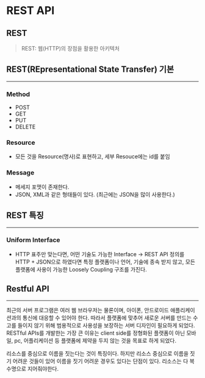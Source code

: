 # REST API

## REST

> REST: 웹(HTTP)의 장점을 활용한 아키텍처

## REST(REpresentational State Transfer) 기본

---

### Method

- POST
- GET
- PUT
- DELETE

### Resource

- 모든 것을 Resource(명사)로 표현하고, 세부 Resouce에는 id를 붙임

### Message

- 메세지 포맷이 존재한다.
- JSON, XML과 같은 형태들이 있다. (최근에는 JSON을 많이 사용한다.)

## REST 특징

---

### Uniform Interface

- HTTP 표주만 맞는다면, 어떤 기술도 가능한 Interface
  -> REST API 정의를 HTTP + JSON으로 하였다면 특정 플랫폼이나 언어, 기술에 종속 받지 않고, 모든 플랫폼에 사용이 가능한 Loosely Coupling 구조를 가진다.

## Restful API

---

최근의 서버 프로그램은 여러 웹 브라우저는 물론이며, 아이폰, 안드로이드 애플리케이션과의 통신에 대응할 수 있어야 한다. 따라서 플랫폼에 맞추어 새로운 서버를 만드는 수고를 들이지 않기 위해 범용적으로 사용성을 보장하는 서버 디자인이 필요하게 되었다. RESTful APIs를 개발한는 가장 큰 이유는 client side를 정형화된 플랫폼이 아닌 모바일, pc, 어플리케이션 등 플랫폼에 제약을 두지 않는 것을 목표로 하게 되었다.

리소스를 중심으로 이름을 짓는다는 것이 특징이다. 하지만 리소스 중심으로 이름을 짓기 어려운 것들이 있어 이름을 짓기 어려운 경우도 있다는 단점이 있다. 리소스는 다 복수명으로 지어줘야한다.
